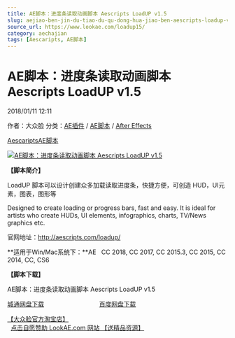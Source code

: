 ```yaml
---
title: AE脚本：进度条读取动画脚本 Aescripts LoadUP v1.5
slug: aejiao-ben-jin-du-tiao-du-qu-dong-hua-jiao-ben-aescripts-loadup-v1-5
source_url: https://www.lookae.com/loadup15/
category: aechajian
tags: [Aescaripts, AE脚本]
---
```

# AE脚本：进度条读取动画脚本 Aescripts LoadUP v1.5

2018/01/11 12:11

作者：大众脸
分类：[AE插件](https://www.lookae.com/after-effects/aechajian/) / [AE脚本](https://www.lookae.com/after-effects/aescripts/) / [After Effects](https://www.lookae.com/after-effects/)

[Aescaripts](https://www.lookae.com/tag/aescaripts/)[AE脚本](https://www.lookae.com/tag/ae%e8%84%9a%e6%9c%ac/)

[![AE脚本：进度条读取动画脚本 Aescripts LoadUP v1.5](https://www.lookae.com/wp-content/uploads/2017/02/LoadUP-.jpg "AE脚本：进度条读取动画脚本 Aescripts LoadUP v1.5-LookAE.com")](https://www.lookae.com/wp-content/uploads/2017/02/LoadUP-.jpg)

**【脚本简介】**

LoadUP 脚本可以设计创建众多加载读取进度条，快捷方便，可创造 HUD，UI元素，图表，图形等

Designed to create loading or progress bars, fast and easy. It is ideal for artists who create HUDs, UI elements, infographics, charts, TV/News graphics etc.

官网地址：http://aescripts.com/loadup/

**适用于Win/Mac系统下：**AE   CC 2018, CC 2017, CC 2015.3, CC 2015, CC 2014, CC, CS6

**【脚本下载】**

AE脚本：进度条读取动画脚本 Aescripts LoadUP v1.5

[城通网盘下载](https://lookae.ctfile.com/fs/680462-233956224)                                [百度网盘下载](https://pan.baidu.com/s/1c3T7y7Y)

[【大众脸官方淘宝店】](https://lookae.taobao.com/)                [点击自愿赞助 LookAE.com 网站 【送精品资源】](https://www.lookae.com/sponsor/)
